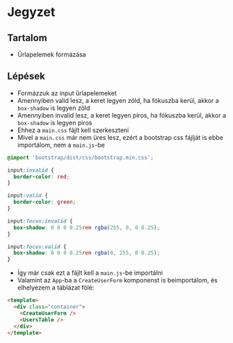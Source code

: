 # Jegyzet

## Tartalom
- Űrlapelemek formázása

## Lépések
- Formázzuk az input űrlapelemeket
- Amennyiben valid lesz, a keret legyen zöld, ha fókuszba kerül, akkor a `box-shadow` is legyen zöld
- Amennyiben invalid lesz, a keret legyen piros, ha fókuszba kerül, akkor a `box-shadow` is legyen piros
- Ehhez a `main.css` fájlt kell szerkeszteni
- Mivel a `main.css` már nem üres lesz, ezért a bootstrap css fájlját is ebbe importálom, nem a `main.js`-be

```css
@import 'bootstrap/dist/css/bootstrap.min.css';

input:invalid {
  border-color: red;
}

input:valid {
  border-color: green;
}

input:focus:invalid {
  box-shadow: 0 0 0 0.25rem rgba(255, 0, 0 0.25);
}

input:focus:valid {
  box-shadow: 0 0 0 0.25rem rgba(0, 255, 0 0.25);
}

```

- Így már csak ezt a fájlt kell a `main.js`-be importálni
- Valamint az `App`-ba a `CreateUserForm` komponenst is beimportálom, és elhelyezem a táblázat fölé:

```html
<template>
  <div class="container">
    <CreateUserForm />
    <UsersTable />
  </div>
</template>
```